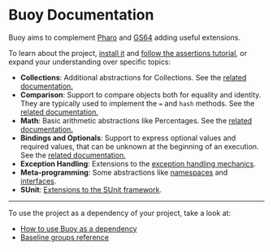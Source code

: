 # Buoy Documentation

Buoy aims to complement [Pharo](https://www.pharo.org) and [GS64](https://gemtalksystems.com/products/gs64/)
adding useful extensions.

To learn about the project, [install it](how-to/how-to-load-in-pharo.md) and
[follow the assertions tutorial](tutorial/Assertions.md), or expand your
understanding over specific topics:

- **Collections**: Additional abstractions for Collections.
  See the [related documentation.](reference/Collections.md)
- **Comparison**: Support to compare objects both for equality and identity.
  They are typically used to implement the `=` and `hash` methods. See the
[related documentation.](reference/Comparison.md)
- **Math**: Basic arithmetic abstractions like Percentages. See the
[related documentation.](reference/Math.md)
- **Bindings and Optionals**: Support to express optional values and
  required values, that can be unknown at the beginning of an execution.
  See the [related documentation.](reference/BindingsAndOptionals.md)
- **Exception Handling**: Extensions to the [exception handling mechanics](reference/ExceptionHandling.md).
- **Meta-programming**: Some abstractions like [namespaces](reference/Namespaces.md)
and [interfaces](reference/Interfaces.md).
- **SUnit**: [Extensions to the SUnit framework](reference/SUnit.md).

---

To use the project as a dependency of your project, take a look at:

- [How to use Buoy as a dependency](how-to/how-to-use-as-dependency-in-pharo.md)
- [Baseline groups reference](reference/Baseline-groups.md)
